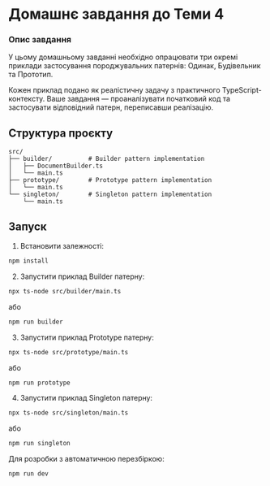# Домашнє завдання до Теми 4

### Опис завдання

У цьому домашньому завданні необхідно опрацювати три окремі приклади застосування породжувальних патернів: Одинак, Будівельник та Прототип.

Кожен приклад подано як реалістичну задачу з практичного TypeScript-контексту. Ваше завдання — проаналізувати початковий код та застосувати відповідний патерн, переписавши реалізацію.

## Структура проєкту

```
src/
├── builder/          # Builder pattern implementation
│   ├── DocumentBuilder.ts
│   └── main.ts
├── prototype/        # Prototype pattern implementation
│   └── main.ts
└── singleton/        # Singleton pattern implementation
    └── main.ts
```

## Запуск

1. Встановити залежності:

```bash
npm install
```

2. Запустити приклад Builder патерну:
```bash
npx ts-node src/builder/main.ts
```
або
```bash
npm run builder
```

3. Запустити приклад Prototype патерну:
```bash
npx ts-node src/prototype/main.ts
```
або
```bash
npm run prototype
```

4. Запустити приклад Singleton патерну:
```bash
npx ts-node src/singleton/main.ts
```
або

```bash
npm run singleton
```

Для розробки з автоматичною перезбіркою:

```bash
npm run dev
```
